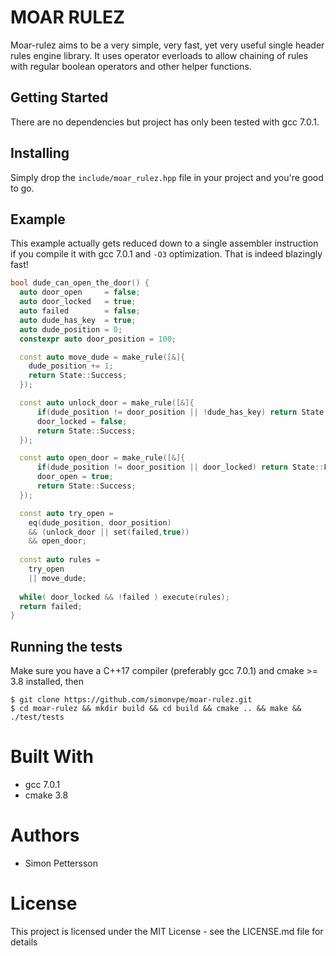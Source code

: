 # MOAR RULEZ
Moar-rulez aims to be a very simple, very fast, yet very useful single header rules engine library. It uses operator everloads to allow chaining of rules with regular boolean operators and other helper functions.
## Getting Started ##
There are no dependencies but project has only been tested with gcc 7.0.1.
## Installing ##
Simply drop the `include/moar_rulez.hpp` file in your project and you're good to go.
## Example ##
This example actually gets reduced down to a single assembler instruction if you compile it with gcc 7.0.1 and `-O3` optimization. That is indeed blazingly fast!
```c++
bool dude_can_open_the_door() {
  auto door_open     = false;
  auto door_locked   = true;
  auto failed        = false;
  auto dude_has_key  = true;
  auto dude_position = 0;
  constexpr auto door_position = 100;

  const auto move_dude = make_rule([&]{
    dude_position += 1;
    return State::Success;
  });

  const auto unlock_door = make_rule([&]{
      if(dude_position != door_position || !dude_has_key) return State::Fail;
      door_locked = false;
      return State::Success;
  });

  const auto open_door = make_rule([&]{
      if(dude_position != door_position || door_locked) return State::Fail;
      door_open = true;
      return State::Success;
  });

  const auto try_open =
    eq(dude_position, door_position)
    && (unlock_door || set(failed,true))
    && open_door;
  
  const auto rules =
    try_open
    || move_dude;
    
  while( door_locked && !failed ) execute(rules);
  return failed;
}
```
## Running the tests ##
Make sure you have a C++17 compiler (preferably gcc 7.0.1) and cmake >= 3.8 installed, then
```
$ git clone https://github.com/simonvpe/moar-rulez.git
$ cd moar-rulez && mkdir build && cd build && cmake .. && make && ./test/tests
```
# Built With #
* gcc 7.0.1
* cmake 3.8

# Authors #
* Simon Pettersson

# License #
This project is licensed under the MIT License - see the LICENSE.md file for details
